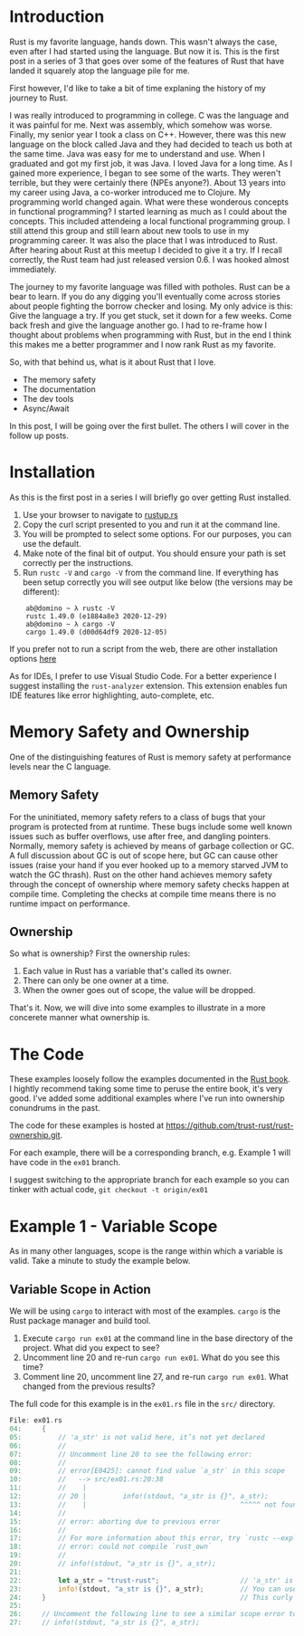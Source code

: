 # Introduction

Rust is my favorite language, hands down.  This wasn't always the case, even after I had started using the language. But now it is.  This is the first post in a series of 3 that goes over some of the features of Rust that have landed it squarely atop the language pile for me.

First however, I'd like to take a bit of time explaning the history of my journey to Rust.

I was really introduced to programming in college.  C was the language and it was painful for me.  Next was assembly, which somehow was worse.   Finally, my senior year I took a class on C++.  However, there was this new language on the block called Java and they had decided to teach us both at the same time.   Java was easy for me to understand and use.   When I graduated and got my first job, it was Java.   I loved Java for a long time.  As I gained more experience, I began to see some of the warts.  They weren't terrible, but they were certainly there (NPEs anyone?).  About 13 years into my career using Java, a co-worker introduced me to Clojure.   My programming world changed again.  What were these wonderous concepts in functional programming?  I started learning as much as I could about the concepts.   This included attendeing a local functional programming group.  I still attend this group and still learn about new tools to use in my programming career.  It was also the place that I was introduced to Rust.   After hearing about Rust at this meetup I decided to give it a try.  If I recall correctly, the Rust team had just released version 0.6.   I was hooked almost immediately.

The journey to my favorite language was filled with potholes.   Rust can be a bear to learn.  If you do any digging you'll eventually come across stories about people fighting the borrow checker and losing.  My only advice is this:  Give the language a try.  If you get stuck, set it down for a few weeks.  Come back fresh and give the language another go.  I had to re-frame how I thought about problems when programming with Rust, but in the end I think this makes me a better programmer and I now rank Rust as my favorite.

So, with that behind us, what is it about Rust that I love.

* The memory safety
* The documentation
* The dev tools
* Async/Await

In this post, I will be going over the first bullet.   The others I will cover in the follow up posts.
# Installation

As this is the first post in a series I will briefly go over getting Rust installed.

1. Use your browser to navigate to [rustup.rs](https://rustup.rs/)
2. Copy the curl script presented to you and run it at the command line.
3. You will be prompted to select some options.  For our purposes, you can use the default.
4. Make note of the final bit of output.  You should ensure your path is set correctly per the instructions.
5. Run `rustc -V` and `cargo -V` from the command line.  If everything has been setup correctly you will see output like below (the versions may be different):
````
    ab@domino ~ λ rustc -V
    rustc 1.49.0 (e1884a8e3 2020-12-29)
    ab@domino ~ λ cargo -V
    cargo 1.49.0 (d00d64df9 2020-12-05)
````

If you prefer not to run a script from the web, there are other installation options [here](https://rust-lang.github.io/rustup/installation/other.html)

As for IDEs, I prefer to use Visual Studio Code.  For a better experience I suggest installing the `rust-analyzer` extension.  This extension enables fun IDE features like error highlighting, auto-complete, etc.
# Memory Safety and Ownership

One of the distinguishing features of Rust is memory safety at performance levels near the C language.
## Memory Safety
For the uninitiated, memory safety refers to a class of bugs that your program is protected from at runtime.  These bugs include some well known issues such as buffer overflows, use after free, and dangling pointers.  Normally, memory safety is achieved by means of garbage collection or GC.  A full discussion about GC is out of scope here, but GC can cause other issues (raise your hand if you ever hooked up to a memory starved JVM to watch the GC thrash).  Rust on the other hand achieves memory safety through the concept of ownership where memory safety checks happen at compile time.  Completing the checks at compile time means there is no runtime impact on performance.

## Ownership
So what is ownership?  First the ownership rules:

1. Each value in Rust has a variable that's called its owner.
2. There can only be one owner at a time.
3. When the owner goes out of scope, the value will be dropped.

That's it.  Now, we will dive into some examples to illustrate in a more concerete manner what ownership is.

# The Code
These examples loosely follow the examples documented in the [Rust book](https://doc.rust-lang.org/book/ch04-01-what-is-ownership.html).  I hightly recommend taking some time to peruse the entire book, it's very good.  I've added some additional examples where I've run into ownership conundrums in the past.

The code for these examples is hosted at https://github.com/trust-rust/rust-ownership.git.

For each example, there will be a corresponding branch, e.g. Example 1 will have code in the `ex01` branch.

I suggest switching to the appropriate branch for each example so you can tinker with actual code, `git checkout -t origin/ex01`

# Example 1 - Variable Scope
As in many other languages, scope is the range within which a variable is valid.  Take a minute to study the example below.

## Variable Scope in Action
We will be using `cargo` to interact with most of the examples.  `cargo` is the Rust package manager and build tool.

1. Execute `cargo run ex01` at the command line in the base directory of the project.  What did you expect to see?
1. Uncomment line 20 and re-run `cargo run ex01`.  What do you see this time?
1. Comment line 20, uncomment line 27, and re-run `cargo run ex01`.  What changed from the previous results?

The full code for this example is in the `ex01.rs` file in the `src/` directory.

```rust
File: ex01.rs
04:     {
05:         // 'a_str' is not valid here, it’s not yet declared
06:         //
07:         // Uncomment line 20 to see the following error:
08:         //
09:         // error[E0425]: cannot find value `a_str` in this scope
10:         //   --> src/ex01.rs:20:38
11:         //    |
12:         // 20 |         info!(stdout, "a_str is {}", a_str);
13:         //    |                                      ^^^^^ not found in this scope
14:         //
15:         // error: aborting due to previous error
16:         //
17:         // For more information about this error, try `rustc --explain E0425`.
18:         // error: could not compile `rust_own`
19:         //
20:         // info!(stdout, "a_str is {}", a_str);
21:
22:         let a_str = "trust-rust";                    // 'a_str' is valid from this point forward
23:         info!(stdout, "a_str is {}", a_str);         // You can use 'a_str' while it is in scope
24:     }                                                // This curly brace indicates that our scope is now over, and 'a_str' is no longer valid
25:
26:     // Uncomment the following line to see a similar scope error to the above
27:     // info!(stdout, "a_str is {}", a_str);
```